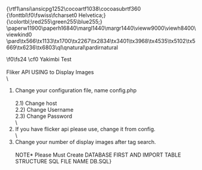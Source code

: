 {\rtf1\ansi\ansicpg1252\cocoartf1038\cocoasubrtf360
{\fonttbl\f0\fswiss\fcharset0 Helvetica;}
{\colortbl;\red255\green255\blue255;}
\paperw11900\paperh16840\margl1440\margr1440\vieww9000\viewh8400\viewkind0
\pard\tx566\tx1133\tx1700\tx2267\tx2834\tx3401\tx3968\tx4535\tx5102\tx5669\tx6236\tx6803\ql\qnatural\pardirnatural

\f0\fs24 \cf0 Yakimbi Test\
\
Fliker API USING to Display Images\
\
1) Change your configuration file, name config.php\
\
2.1) Change host\
2.2) Change Username\
2.3) Change Password\
\
3) If you have flicker api please use, change it from config.\
\
4) Change your number of display images after tag search.\
\
NOTE* Please Must Create DATABASE FIRST AND IMPORT TABLE STRUCTURE SQL FILE NAME DB.SQL}